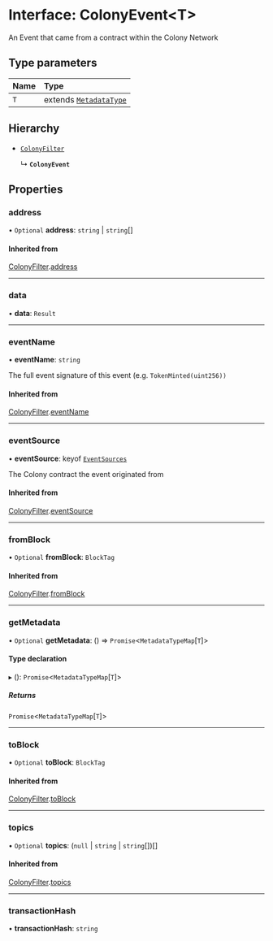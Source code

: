 # Interface: ColonyEvent<T\>

An Event that came from a contract within the Colony Network

## Type parameters

| Name | Type |
| :------ | :------ |
| `T` | extends [`MetadataType`](../enums/MetadataType.md) |

## Hierarchy

- [`ColonyFilter`](ColonyFilter.md)

  ↳ **`ColonyEvent`**

## Properties

### address

• `Optional` **address**: `string` \| `string`[]

#### Inherited from

[ColonyFilter](ColonyFilter.md).[address](ColonyFilter.md#address)

___

### data

• **data**: `Result`

___

### eventName

• **eventName**: `string`

The full event signature of this event (e.g. `TokenMinted(uint256))`

#### Inherited from

[ColonyFilter](ColonyFilter.md).[eventName](ColonyFilter.md#eventname)

___

### eventSource

• **eventSource**: keyof [`EventSources`](EventSources.md)

The Colony contract the event originated from

#### Inherited from

[ColonyFilter](ColonyFilter.md).[eventSource](ColonyFilter.md#eventsource)

___

### fromBlock

• `Optional` **fromBlock**: `BlockTag`

#### Inherited from

[ColonyFilter](ColonyFilter.md).[fromBlock](ColonyFilter.md#fromblock)

___

### getMetadata

• `Optional` **getMetadata**: () => `Promise`<`MetadataTypeMap`[`T`]\>

#### Type declaration

▸ (): `Promise`<`MetadataTypeMap`[`T`]\>

##### Returns

`Promise`<`MetadataTypeMap`[`T`]\>

___

### toBlock

• `Optional` **toBlock**: `BlockTag`

#### Inherited from

[ColonyFilter](ColonyFilter.md).[toBlock](ColonyFilter.md#toblock)

___

### topics

• `Optional` **topics**: (``null`` \| `string` \| `string`[])[]

#### Inherited from

[ColonyFilter](ColonyFilter.md).[topics](ColonyFilter.md#topics)

___

### transactionHash

• **transactionHash**: `string`
